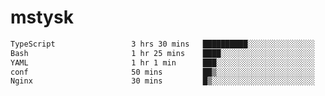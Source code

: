 # mstysk

<!--START_SECTION:waka-->

```txt
TypeScript                 3 hrs 30 mins   ██████████░░░░░░░░░░░░░░░   40.07 %
Bash                       1 hr 25 mins    ████░░░░░░░░░░░░░░░░░░░░░   16.22 %
YAML                       1 hr 1 min      ███░░░░░░░░░░░░░░░░░░░░░░   11.69 %
conf                       50 mins         ██▒░░░░░░░░░░░░░░░░░░░░░░   09.60 %
Nginx                      30 mins         █▒░░░░░░░░░░░░░░░░░░░░░░░   05.85 %
```

<!--END_SECTION:waka-->
